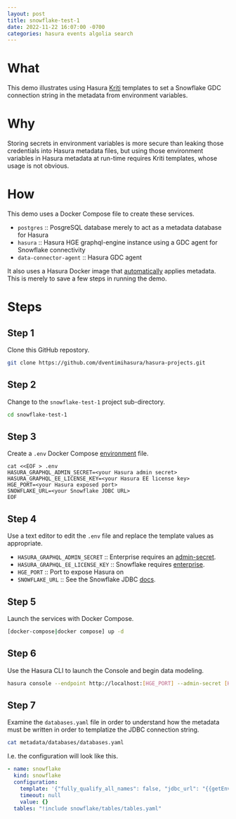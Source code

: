 ```yaml
---
layout: post
title: snowflake-test-1
date: 2022-11-22 16:07:00 -0700
categories: hasura events algolia search
---
```

# What #

This demo illustrates using Hasura [Kriti](https://hasura.io/docs/latest/api-reference/kriti-templating/) templates to set a Snowflake GDC connection string in the metadata from environment variables.

# Why #

Storing secrets in environment variables is more secure than leaking those credentials into Hasura metadata files, but using those environment variables in Hasura metadata at run-time requires Kriti templates, whose usage is not obvious.

# How #

This demo uses a Docker Compose file to create these services.

  * `postgres` :: PosgreSQL database merely to act as a metadata database for Hasura
  * `hasura` :: Hasura HGE graphql-engine instance using a GDC agent for Snowflake connectivity
  * `data-connector-agent` :: Hasura GDC agent
  
It also uses a Hasura Docker image that [automatically](https://hasura.io/docs/latest/migrations-metadata-seeds/auto-apply-migrations/) applies metadata.  This is merely to save a few steps in running the demo.

# Steps #

## Step 1 ##

Clone this GitHub repostory.

```bash
git clone https://github.com/dventimihasura/hasura-projects.git
```

## Step 2 ##

Change to the `snowflake-test-1` project sub-directory.

```bash
cd snowflake-test-1
```

## Step 3 ##

Create a `.env` Docker Compose [environment](https://docs.docker.com/compose/environment-variables/set-environment-variables/) file.

```
cat <<EOF > .env
HASURA_GRAPHQL_ADMIN_SECRET=<your Hasura admin secret>
HASURA_GRAPHQL_EE_LICENSE_KEY=<your Hasura EE license key>
HGE_PORT=<your Hasura exposed port>
SNOWFLAKE_URL=<your Snowflake JDBC URL>
EOF
```

## Step 4 ##

Use a text editor to edit the `.env` file and replace the template values as appropriate.

  * `HASURA_GRAPHQL_ADMIN_SECRET` :: Enterprise requires an [admin-secret](https://hasura.io/docs/latest/deployment/graphql-engine-flags/config-examples/).
  * `HASURA_GRAPHQL_EE_LICENSE_KEY` :: Snowflake requires [enterprise](https://hasura.io/docs/latest/enterprise/upgrade-ce-to-ee/).
  * `HGE_PORT` :: Port to expose Hasura on
  * `SNOWFLAKE_URL` :: See the Snowflake JDBC [docs](https://docs.snowflake.com/en/developer-guide/jdbc/jdbc-configure).
  
## Step 5 ##

Launch the services with Docker Compose.

```bash
[docker-compose|docker compose] up -d
```

## Step 6 ##

Use the Hasura CLI to launch the Console and begin data modeling.

```bash
hasura console --endpoint http://localhost:[HGE_PORT] --admin-secret [HASURA_GRAPHQL_ADMIN_SECRET]
```

## Step 7 ##

Examine the `databases.yaml` file in order to understand how the metadata must be written in order to templatize the JDBC connection string.

```bash
cat metadata/databases/databases.yaml
```

I.e. the configuration will look like this.

```yaml
- name: snowflake
  kind: snowflake
  configuration:
    template: '{"fully_qualify_all_names": false, "jdbc_url": "{{getEnvironmentVariable("SNOWFLAKE_URL")}}"}'
    timeout: null
    value: {}
  tables: "!include snowflake/tables/tables.yaml"
```
